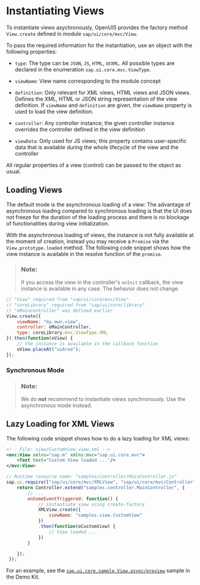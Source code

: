 <!-- loio68d0e58857a647d49470d9f92dd859bd -->

# Instantiating Views

To instantiate views asychronously, OpenUI5 provides the factory method `View.create` defined in module `sap/ui/core/mvc/View`.

To pass the required information for the instantiation, use an object with the following properties:

-   `type`: The type can be `JSON`, `JS`, `HTML`, or`XML`. All possible types are declared in the enumeration `sap.ui.core.mvc.ViewType`.

-   `viewName`: View name corresponding to the module concept

-   `definition`: Only relevant for XML views, HTML views and JSON views. Defines the XML, HTML or JSON string representation of the view definition. If `viewName` and `definition` are given, the `viewName` property is used to load the view definition.

-   `controller`: Any controller instance; the given controller instance overrides the controller defined in the view definition

-   `viewData`: Only used for JS views; this property contains user-specific data that is available during the whole lifecycle of the view and the controller


All regular properties of a view \(control\) can be passed to the object as usual.



## Loading Views

The default mode is the asynchronous loading of a view: The advantage of asynchronous loading compared to synchronous loading is that the UI does not freeze for the duration of the loading process and there is no blockage of functionalities during view initialization.

With the asynchronous loading of views, the instance is not fully available at the moment of creation, instead you may receive a `Promise` via the `View.prototype.loaded` method. The following code snippet shows how the view instance is available in the resolve function of the `promise`.

> ### Note:  
> If you access the view in the controller's `onInit` callback, the view instance is available in any case. The behavior does not change.

```js
// "View" required from "sap/ui/core/mvc/View"
// "coreLibrary" required from "sap/ui/core/library"
// "oMainController" was defined earlier
View.create({
    viewName: "my.own.view",
    controller: oMainController,
    type: coreLibrary.mvc.ViewType.XML
}).then(function(oView) {
    // the instance is available in the callback function
    oView.placeAt("uiArea");
});
```



### Synchronous Mode

> ### Note:  
> We do **not** recommend to instantiate views synchronously. Use the asynchronous mode instead.



<a name="loio68d0e58857a647d49470d9f92dd859bd__section_mcg_g5w_vfb"/>

## Lazy Loading for XML Views

The following code snippet shows how to do a lazy loading for XML views:

```xml
<!-- File: view/CustomView.view.xml -->
<mvc:View xmlns="sap.m" xmlns:mvc="sap.ui.core.mvc">
    <Text text="Custom View loaded ..."/>
</mvc:View>
```

```js
// Runtime resource name: "samples/controller/MainController.js"
sap.ui.require(["sap/ui/core/mvc/XMLView", "sap/ui/core/mvc/Controller"], function(XMLView, Controller) {
	return Controller.extend("samples.controller.MainController", {
		// ...
		onSomeEventTriggered: function() {
			// instantiate view using create-factory
			XMLView.create({
				viewName: "samples.view.CustomView"
			})
			.then(function(oCustomView) {
				// View loaded ...
			})
		}

	});
 });
```

For an example, see the [`sap.ui.core.sample.View.async/preview`](https://ui5.sap.com/#/entity/sap.ui.core.mvc.View/sample/sap.ui.core.sample.View.async) sample in the Demo Kit.

